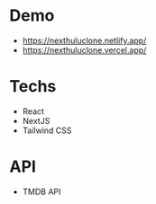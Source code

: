 # Demo

- https://nexthuluclone.netlify.app/
- https://nexthuluclone.vercel.app/

# Techs

- React
- NextJS
- Tailwind CSS

# API

- TMDB API
